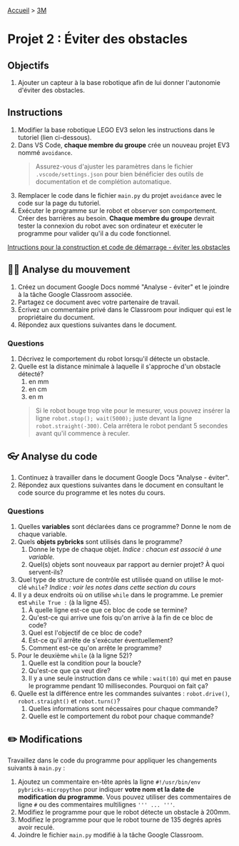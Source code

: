 [Accueil](./index.md) > [3M](./accueil3M.md#projet-7--mouvement-avec-mission)

# Projet 2 : Éviter des obstacles

## Objectifs

1. Ajouter un capteur à la base robotique afin de lui donner l'autonomie d'éviter des obstacles.

## Instructions

1. Modifier la base robotique LEGO EV3 selon les instructions dans le tutoriel (lien ci-dessous).
1. Dans VS Code, **chaque membre du groupe** crée un nouveau projet EV3 nommé `avoidance`.
    > Assurez-vous d'ajuster les paramètres dans le fichier `.vscode/settings.json` pour bien bénéficier des outils de documentation et de complétion automatique.
1. Remplacer le code dans le fichier `main.py` du projet `avoidance` avec le code sur la page du tutoriel.
1. Exécuter le programme sur le robot et observer son comportement. Créer des barrières au besoin. **Chaque membre du groupe** devrait tester la connexion du robot avec son ordinateur et exécuter le programme pour valider qu'il a du code fonctionnel.

<a href="https://pybricks.com/ev3-micropython/examples/robot_educator_ultrasonic.html" target="_blank">Intructions pour la construction et code de démarrage - éviter les obstacles</a>

## 🤸‍♀️ Analyse du mouvement

1. Créez un document Google Docs nommé "Analyse - éviter" et le joindre à la tâche Google Classroom associée.
1. Partagez ce document avec votre partenaire de travail.
1. Écrivez un commentaire privé dans le Classroom pour indiquer qui est le propriétaire du document.
1. Répondez aux questions suivantes dans le document.

### Questions

1. Décrivez le comportement du robot lorsqu'il détecte un obstacle. 
1. Quelle est la distance minimale à laquelle il s'approche d'un obstacle détecté?
    1. en mm
    1. en cm
    1. en m
    > Si le robot bouge trop vite pour le mesurer, vous pouvez insérer la ligne `robot.stop(); wait(5000);` juste devant la ligne `robot.straight(-300)`. Cela arrêtera le robot pendant 5 secondes avant qu'il commence à reculer.

## 👓 Analyse du code

1. Continuez à travailler dans le document Google Docs "Analyse - éviter".
1. Répondez aux questions suivantes dans le document en consultant le code source du programme et les notes du cours.

### Questions

1. Quelles **variables** sont déclarées dans ce programme? Donne le nom de chaque variable.
1. Quels **objets pybricks** sont utilisés dans le programme? 
    1. Donne le type de chaque objet. _Indice : chacun est associé à une variable._
    1. Quel(s) objets sont nouveaux par rapport au dernier projet? À quoi servent-ils?
1. Quel type de structure de contrôle est utilisée quand on utilise le mot-clé `while`? _Indice : voir les notes dans cette section du cours_
1. Il y a deux endroits où on utilise `while` dans le programme. Le premier est `while True :` (à la ligne 45).
    1. À quelle ligne est-ce que ce bloc de code se termine?
    1. Qu'est-ce qui arrive une fois qu'on arrive à la fin de ce bloc de code?
    1. Quel est l'objectif de ce bloc de code? 
    1. Est-ce qu'il arrête de s'exécuter éventuellement? 
    1. Comment est-ce qu'on arrête le programme?
1. Pour le deuxième `while` (à la ligne 52)? 
    1. Quelle est la condition pour la boucle?
    1. Qu'est-ce que ça veut dire?
    1. Il y a une seule instruction dans ce while : `wait(10)` qui met en pause le programme pendant 10 millisecondes. Pourquoi on fait ça?
1. Quelle est la différence entre les commandes suivantes : `robot.drive()`, `robot.straight()` et `robot.turn()`?
    1. Quelles informations sont nécessaires pour chaque commande?
    1. Quelle est le comportement du robot pour chaque commande?

## ✏️ Modifications

Travaillez dans le code du programme pour appliquer les changements suivants à `main.py` :

1. Ajoutez un commentaire en-tête après la ligne `#!/usr/bin/env pybricks-micropython` pour indiquer **votre nom et la date de modification du programme**. Vous pouvez utiliser des commentaires de ligne `#` ou des commentaires multilignes `''' ... '''`.
1. Modifiez le programme pour que le robot détecte un obstacle à 200mm.
1. Modifiez le programme pour que le robot tourne de 135 degrés après avoir reculé.
1. Joindre le fichier `main.py` modifié à la tâche Google Classroom.
